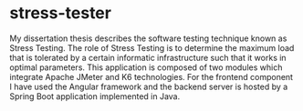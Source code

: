 # stress-tester

My dissertation thesis describes the software testing technique known as Stress Testing. The role of Stress
Testing is to determine the maximum load that is tolerated by a certain informatic infrastructure such that
it works in optimal parameters. This application is composed of two modules which integrate Apache
JMeter and K6 technologies. For the frontend component I have used the Angular framework and the
backend server is hosted by a Spring Boot application implemented in Java.

